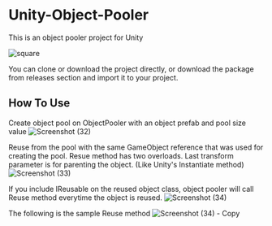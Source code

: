 # Unity-Object-Pooler
 This is an object pooler project for Unity
 
 ![square](https://user-images.githubusercontent.com/32217921/68706051-36c4e100-05a0-11ea-9136-b5fc3f5f396c.gif)
 
 You can clone or download the project directly, or download the package from releases section and import it to your project.
 
 ## How To Use
 
 Create object pool on ObjectPooler with an object prefab and pool size value
 ![Screenshot (32)](https://user-images.githubusercontent.com/32217921/68706393-d1bdbb00-05a0-11ea-851a-28fccdd1f8be.png)

Reuse from the pool with the same GameObject reference that was used for creating the pool.
Resue method has two overloads. Last transform parameter is for parenting the object. (Like Unity's Instantiate method)
![Screenshot (33)](https://user-images.githubusercontent.com/32217921/68706708-60323c80-05a1-11ea-88d3-a640eb1e818c.png)

If you include IReusable on the reused object class, object pooler will call Reuse method everytime the object is reused.
![Screenshot (34)](https://user-images.githubusercontent.com/32217921/68706884-be5f1f80-05a1-11ea-81ab-b008dbf49104.png)

The following is the sample Reuse method
![Screenshot (34) - Copy](https://user-images.githubusercontent.com/32217921/68707013-fcf4da00-05a1-11ea-874c-5514a0a49359.png)
